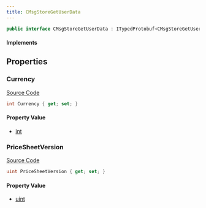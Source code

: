 ```yaml
---
title: CMsgStoreGetUserData
---
```


```csharp
public interface CMsgStoreGetUserData : ITypedProtobuf<CMsgStoreGetUserData>, INativeHandle
```

#### Implements

## Properties

### Currency

[Source Code](https://github.com/swiftly-solution/swiftlys2/blob/beta/managed/src/SwiftlyS2.Generated/Protobufs/Interfaces/CMsgStoreGetUserData.cs#L16)

```csharp
int Currency { get; set; }
```

#### Property Value

- [int](https://learn.microsoft.com/dotnet/api/system.int32)

### PriceSheetVersion

[Source Code](https://github.com/swiftly-solution/swiftlys2/blob/beta/managed/src/SwiftlyS2.Generated/Protobufs/Interfaces/CMsgStoreGetUserData.cs#L13)

```csharp
uint PriceSheetVersion { get; set; }
```

#### Property Value

- [uint](https://learn.microsoft.com/dotnet/api/system.uint32)

